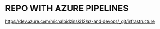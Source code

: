 # REPO WITH AZURE PIPELINES
https://dev.azure.com/michalbidzinski12/az-and-devops/_git/infrastructure
